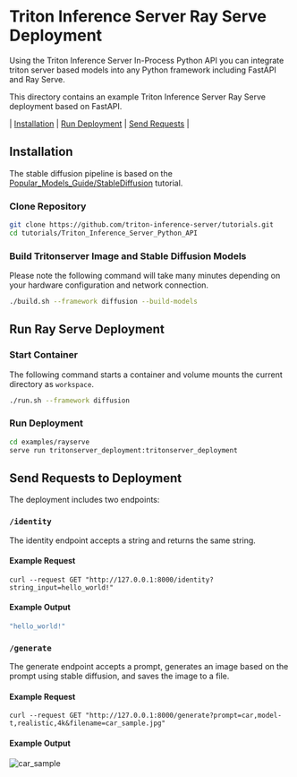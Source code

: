 <!--
# Copyright 2024, NVIDIA CORPORATION & AFFILIATES. All rights reserved.
#
# Redistribution and use in source and binary forms, with or without
# modification, are permitted provided that the following conditions
# are met:
#  * Redistributions of source code must retain the above copyright
#    notice, this list of conditions and the following disclaimer.
#  * Redistributions in binary form must reproduce the above copyright
#    notice, this list of conditions and the following disclaimer in the
#    documentation and/or other materials provided with the distribution.
#  * Neither the name of NVIDIA CORPORATION nor the names of its
#    contributors may be used to endorse or promote products derived
#    from this software without specific prior written permission.
#
# THIS SOFTWARE IS PROVIDED BY THE COPYRIGHT HOLDERS ``AS IS'' AND ANY
# EXPRESS OR IMPLIED WARRANTIES, INCLUDING, BUT NOT LIMITED TO, THE
# IMPLIED WARRANTIES OF MERCHANTABILITY AND FITNESS FOR A PARTICULAR
# PURPOSE ARE DISCLAIMED.  IN NO EVENT SHALL THE COPYRIGHT OWNER OR
# CONTRIBUTORS BE LIABLE FOR ANY DIRECT, INDIRECT, INCIDENTAL, SPECIAL,
# EXEMPLARY, OR CONSEQUENTIAL DAMAGES (INCLUDING, BUT NOT LIMITED TO,
# PROCUREMENT OF SUBSTITUTE GOODS OR SERVICES; LOSS OF USE, DATA, OR
# PROFITS; OR BUSINESS INTERRUPTION) HOWEVER CAUSED AND ON ANY THEORY
# OF LIABILITY, WHETHER IN CONTRACT, STRICT LIABILITY, OR TORT
# (INCLUDING NEGLIGENCE OR OTHERWISE) ARISING IN ANY WAY OUT OF THE USE
# OF THIS SOFTWARE, EVEN IF ADVISED OF THE POSSIBILITY OF SUCH DAMAGE.
-->

# Triton Inference Server Ray Serve Deployment

Using the Triton Inference Server In-Process Python API you can
integrate triton server based models into any Python framework
including FastAPI and Ray Serve.

This directory contains an example Triton Inference Server Ray Serve
deployment based on FastAPI.

| [Installation](#installation) | [Run Deployment](#run-ray-serve-deployment) | [Send Requests](#send-requests-to-deployment) |


## Installation

The stable diffusion pipeline is based on the
[Popular_Models_Guide/StableDiffusion](../../../Popular_Models_Guide/StableDiffusion)
tutorial.

### Clone Repository
```bash
git clone https://github.com/triton-inference-server/tutorials.git
cd tutorials/Triton_Inference_Server_Python_API
```

### Build Tritonserver Image and Stable Diffusion Models

Please note the following command will take many minutes depending on
your hardware configuration and network connection.

```bash
./build.sh --framework diffusion --build-models
```

## Run Ray Serve Deployment

### Start Container

The following command starts a container and volume mounts the current
directory as `workspace`.

```bash
./run.sh --framework diffusion

```

### Run Deployment
```bash
cd examples/rayserve
serve run tritonserver_deployment:tritonserver_deployment
```

## Send Requests to Deployment

The deployment includes two endpoints:

### `/identity`

The identity endpoint accepts a string and returns the same string.

#### Example Request
```
curl --request GET "http://127.0.0.1:8000/identity?string_input=hello_world!"
```

#### Example Output
```bash
"hello_world!"
```


### `/generate`
The generate endpoint accepts a prompt, generates an image based on
the prompt using stable diffusion, and saves the image to a file.

#### Example Request
```
curl --request GET "http://127.0.0.1:8000/generate?prompt=car,model-t,realistic,4k&filename=car_sample.jpg"
```

#### Example Output

![car_sample](../../docs/car_sample.jpg)




